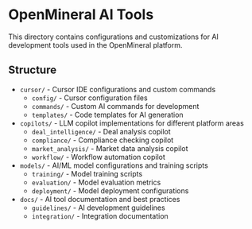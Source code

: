 # OpenMineral AI Tools

This directory contains configurations and customizations for AI development tools used in the OpenMineral platform.

## Structure

- `cursor/` - Cursor IDE configurations and custom commands
  - `config/` - Cursor configuration files
  - `commands/` - Custom AI commands for development
  - `templates/` - Code templates for AI generation
- `copilots/` - LLM copilot implementations for different platform areas
  - `deal_intelligence/` - Deal analysis copilot
  - `compliance/` - Compliance checking copilot
  - `market_analysis/` - Market data analysis copilot
  - `workflow/` - Workflow automation copilot
- `models/` - AI/ML model configurations and training scripts
  - `training/` - Model training scripts
  - `evaluation/` - Model evaluation metrics
  - `deployment/` - Model deployment configurations
- `docs/` - AI tool documentation and best practices
  - `guidelines/` - AI development guidelines
  - `integration/` - Integration documentation